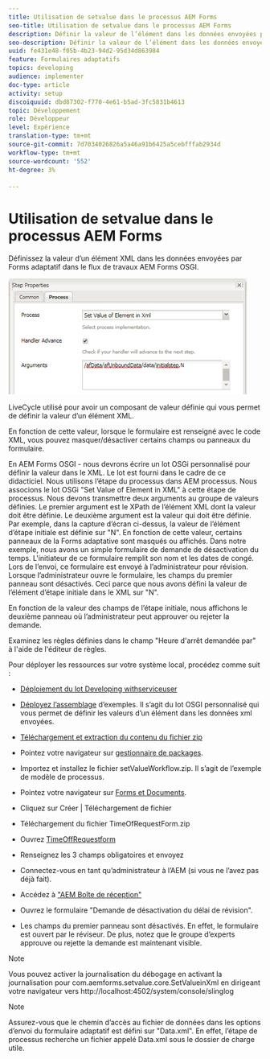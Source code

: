 ```yaml
---
title: Utilisation de setvalue dans le processus AEM Forms
seo-title: Utilisation de setvalue dans le processus AEM Forms
description: Définir la valeur de l’élément dans les données envoyées par Forms adaptatif dans AEM Forms OSGI
seo-description: Définir la valeur de l’élément dans les données envoyées par Forms adaptatif dans AEM Forms OSGI
uuid: fe431e48-f05b-4b23-94d2-95d34d863984
feature: Formulaires adaptatifs
topics: developing
audience: implementer
doc-type: article
activity: setup
discoiquuid: dbd87302-f770-4e61-b5ad-3fc5831b4613
topic: Développement
role: Développeur
level: Expérience
translation-type: tm+mt
source-git-commit: 7d7034026826a5a46a91b6425a5cebfffab2934d
workflow-type: tm+mt
source-wordcount: '552'
ht-degree: 3%

---
```



# Utilisation de setvalue dans le processus AEM Forms

Définissez la valeur d’un élément XML dans les données envoyées par Forms adaptatif dans le flux de travaux AEM Forms OSGI.

![SetValue](assets/setvalue.png)

LiveCycle utilisé pour avoir un composant de valeur définie qui vous permet de définir la valeur d’un élément XML.

En fonction de cette valeur, lorsque le formulaire est renseigné avec le code XML, vous pouvez masquer/désactiver certains champs ou panneaux du formulaire.

En AEM Forms OSGI - nous devrons écrire un lot OSGi personnalisé pour définir la valeur dans le XML. Le lot est fourni dans le cadre de ce didacticiel.
Nous utilisons l’étape du processus dans AEM processus. Nous associons le lot OSGi &quot;Set Value of Element in XML&quot; à cette étape de processus.
Nous devons transmettre deux arguments au groupe de valeurs définies. Le premier argument est le XPath de l’élément XML dont la valeur doit être définie. Le deuxième argument est la valeur qui doit être définie.
Par exemple, dans la capture d’écran ci-dessus, la valeur de l’élément d’étape initiale est définie sur &quot;N&quot;.
En fonction de cette valeur, certains panneaux de la Forms adaptative sont masqués ou affichés.
Dans notre exemple, nous avons un simple formulaire de demande de désactivation du temps. L&#39;initiateur de ce formulaire remplit son nom et les dates de congé. Lors de l’envoi, ce formulaire est envoyé à l’administrateur pour révision. Lorsque l’administrateur ouvre le formulaire, les champs du premier panneau sont désactivés. Ceci parce que nous avons défini la valeur de l’élément d’étape initiale dans le XML sur &quot;N&quot;.

En fonction de la valeur des champs de l’étape initiale, nous affichons le deuxième panneau où l’administrateur peut approuver ou rejeter la demande.

Examinez les règles définies dans le champ &quot;Heure d&#39;arrêt demandée par&quot; à l&#39;aide de l&#39;éditeur de règles.

Pour déployer les ressources sur votre système local, procédez comme suit :

* [Déploiement du lot Developing withserviceuser](/help/forms/assets/common-osgi-bundles/DevelopingWithServiceUser.jar)

* [Déployez l’assemblage](/help/forms/assets/common-osgi-bundles/SetValueApp.core-1.0-SNAPSHOT.jar) d’exemples. Il s’agit du lot OSGI personnalisé qui vous permet de définir les valeurs d’un élément dans les données xml envoyées.

* [Téléchargement et extraction du contenu du fichier zip](assets/setvalueassets.zip)
* Pointez votre navigateur sur [gestionnaire de packages](http://localhost:4502/crx/packmgr/index.jsp).
* Importez et installez le fichier setValueWorkflow.zip. Il s’agit de l’exemple de modèle de processus.
* Pointez votre navigateur sur [Forms et Documents](http://localhost:4502/aem/forms.html/content/dam/formsanddocuments).
* Cliquez sur Créer | Téléchargement de fichier
* Téléchargement du fichier TimeOfRequestForm.zip
* Ouvrez [TimeOffRequestform](http://localhost:4502/content/dam/formsanddocuments/timeoffapplication/jcr:content?wcmmode=disabled)
* Renseignez les 3 champs obligatoires et envoyez
* Connectez-vous en tant qu’administrateur à l’AEM (si vous ne l’avez pas déjà fait).
* Accédez à [&quot;AEM Boîte de réception&quot;](http://localhost:4502/aem/inbox)
* Ouvrez le formulaire &quot;Demande de désactivation du délai de révision&quot;.
* Les champs du premier panneau sont désactivés. En effet, le formulaire est ouvert par le réviseur. De plus, notez que le groupe d’experts approuve ou rejette la demande est maintenant visible.

>[!NOTE]
>
>Vous pouvez activer la journalisation du débogage en activant la journalisation pour
>com.aemforms.setvalue.core.SetValueinXml
>en dirigeant votre navigateur vers http://localhost:4502/system/console/slinglog

>[!NOTE]
>
>Assurez-vous que le chemin d’accès au fichier de données dans les options d’envoi du formulaire adaptatif est défini sur &quot;Data.xml&quot;. En effet, l’étape de processus recherche un fichier appelé Data.xml sous le dossier de charge utile.
